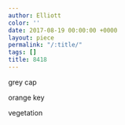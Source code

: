 ```yaml
---
author: Elliott
color: ''
date: 2017-08-19 00:00:00 +0000
layout: piece
permalink: "/:title/"
tags: []
title: 8418
---
```

grey cap

orange key

vegetation